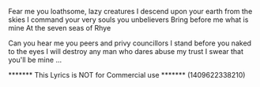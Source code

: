Fear me you loathsome, lazy creatures
I descend upon your earth from the skies
I command your very souls you unbelievers
Bring before me what is mine
At the seven seas of Rhye

Can you hear me you peers and privy councillors
I stand before you naked to the eyes
I will destroy any man who dares abuse my trust
I swear that you'll be mine
...

******* This Lyrics is NOT for Commercial use *******
(1409622338210)